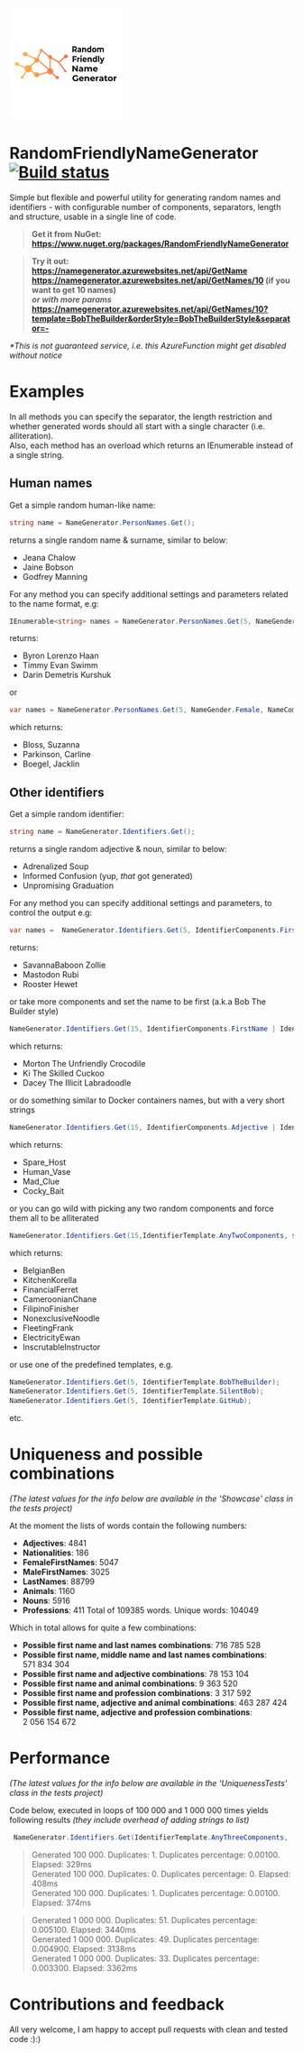 ![Logo](https://raw.githubusercontent.com/bartosz-jarmuz/RandomFriendlyNameGenerator/master/rfngLogotype.png)
# RandomFriendlyNameGenerator [![Build status](https://bartosz-jarmuz.visualstudio.com/RandomFriendlyNameGenerator/_apis/build/status/RandomFriendlyNameGenerator-.NET%20Desktop-CI)](https://bartosz-jarmuz.visualstudio.com/RandomFriendlyNameGenerator/_build/latest?definitionId=21)
Simple but flexible and powerful utility for generating random names and identifiers - with configurable number of components, separators, length and structure, usable in a single line of code.

> **Get it from NuGet: https://www.nuget.org/packages/RandomFriendlyNameGenerator**  

> **Try it out:  
> https://namegenerator.azurewebsites.net/api/GetName  
> https://namegenerator.azurewebsites.net/api/GetNames/10 (if you want to get 10 names)    
> *or with more params*    
> https://namegenerator.azurewebsites.net/api/GetNames/10?template=BobTheBuilder&orderStyle=BobTheBuilderStyle&separator=-**  

*\*This is not guaranteed service, i.e. this AzureFunction might get disabled without notice*

# Examples
In all methods you can specify the separator, the length restriction and whether generated words should all start with a single character (i.e. alliteration).  
Also, each method has an overload which returns an IEnumerable instead of a single string.

## Human names
Get a simple random human-like name:  
```csharp
string name = NameGenerator.PersonNames.Get();
```  
returns a single random name & surname, similar to below:
- Jeana Chalow
- Jaine Bobson
- Godfrey Manning

For any method you can specify additional settings and parameters related to the name format, e.g:  
```csharp
IEnumerable<string> names = NameGenerator.PersonNames.Get(5, NameGender.Male, NameComponents.FirstNameMiddleNameLastName);
```  
returns:  
- Byron Lorenzo Haan
- Timmy Evan Swimm
- Darin Demetris Kurshuk

or  
```csharp
var names = NameGenerator.PersonNames.Get(5, NameGender.Female, NameComponents.LastNameFirstName, separator: ", ");
```  
which returns:  
- Bloss, Suzanna
- Parkinson, Carline
- Boegel, Jacklin

## Other identifiers
Get a simple random identifier:  
```csharp
string name = NameGenerator.Identifiers.Get();
```  
returns a single random adjective & noun, similar to below:
- Adrenalized Soup
- Informed Confusion (yup, *that* got generated)
- Unpromising Graduation

For any method you can specify additional settings and parameters, to control the output e.g:  
```csharp
var names =  NameGenerator.Identifiers.Get(5, IdentifierComponents.FirstName | IdentifierComponents.Animal);
```  
returns:  
- SavannaBaboon Zollie
- Mastodon Rubi
- Rooster Hewet

or take more components and set the name to be first (a.k.a Bob The Builder style) 
```csharp
NameGenerator.Identifiers.Get(15, IdentifierComponents.FirstName | IdentifierComponents.Adjective | IdentifierComponents.Animal, NameOrderingStyle.BobTheBuilderStyle);
```  
which returns:  
- Morton The Unfriendly Crocodile
- Ki The Skilled Cuckoo
- Dacey The Illicit Labradoodle

or do something similar to Docker containers names, but with a very short strings
```csharp
NameGenerator.Identifiers.Get(15, IdentifierComponents.Adjective | IdentifierComponents.Noun, separator: "_", lengthRestriction: 10);
```  
which returns:  
- Spare_Host
- Human_Vase
- Mad_Clue
- Cocky_Bait
 
or you can go wild with picking any two random components and force them all to be alliterated
```csharp
NameGenerator.Identifiers.Get(15,IdentifierTemplate.AnyTwoComponents, separator: "", forceSingleLetter: true);
```  
which returns:  
- BelgianBen
- KitchenKorella
- FinancialFerret
- CameroonianChane
- FilipinoFinisher
- NonexclusiveNoodle
- FleetingFrank
- ElectricityEwan
- InscrutableInstructor

or use one of the predefined templates, e.g.
```csharp
NameGenerator.Identifiers.Get(5, IdentifierTemplate.BobTheBuilder);
NameGenerator.Identifiers.Get(5, IdentifierTemplate.SilentBob);
NameGenerator.Identifiers.Get(5, IdentifierTemplate.GitHub);
```  
etc.

# Uniqueness and possible combinations

*(The latest values for the info below are available in the 'Showcase' class in the tests project)*

At the moment the lists of words contain the following numbers: 

- **Adjectives**: 4841
- **Nationalities**: 186
- **FemaleFirstNames**: 5047
- **MaleFirstNames**: 3025
- **LastNames**: 88799
- **Animals**: 1160
- **Nouns**: 5916
- **Professions**: 411
Total of 109385 words. Unique words: 104049

Which in total allows for quite a few combinations:

- **Possible first name and last names combinations**: 716 785 528
- **Possible first name, middle name and last names combinations**: 571 834 304
- **Possible first name and adjective combinations**: 78 153 104
- **Possible first name and animal combinations**: 9 363 520
- **Possible first name and profession combinations**: 3 317 592
- **Possible first name, adjective and animal combinations**: 463 287 424
- **Possible first name, adjective and profession combinations**: 2 056 154 672

# Performance

*(The latest values for the info below are available in the 'UniquenessTests' class in the tests project)*

Code below, executed in loops of 100 000 and 1 000 000 times yields following results *(they include overhead of adding strings to list)*
```csharp
 NameGenerator.Identifiers.Get(IdentifierTemplate.AnyThreeComponents,  NameOrderingStyle.BobTheBuilderStyle)
 ```

> Generated 100 000. Duplicates: 1. Duplicates percentage: 0.00100. Elapsed: 329ms   
> Generated 100 000. Duplicates: 0. Duplicates percentage: 0. Elapsed: 408ms   
> Generated 100 000. Duplicates: 1. Duplicates percentage: 0.00100. Elapsed: 374ms   

> Generated 1 000 000. Duplicates: 51. Duplicates percentage: 0.005100. Elapsed: 3440ms   
> Generated 1 000 000. Duplicates: 49. Duplicates percentage: 0.004900. Elapsed: 3138ms   
> Generated 1 000 000. Duplicates: 33. Duplicates percentage: 0.003300. Elapsed: 3362ms   

# Contributions and feedback
All very welcome, I am happy to accept pull requests with clean and tested code :):)
